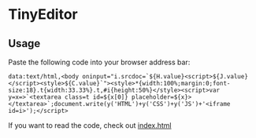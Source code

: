 # TinyEditor

## Usage

Paste the following code into your browser address bar:

	data:text/html,<body oninput="i.srcdoc=`${H.value}<script>${J.value}</script><style>${C.value}`"><style>*{width:100%;margin:0;font-size:18}.t{width:33.33%}.t,#i{height:50%}</style><script>var y=x=>`<textarea class=t id=${x[0]} placeholder=${x}></textarea>`;document.write(y('HTML')+y('CSS')+y('JS')+'<iframe id=i>');</script>

If you want to read the code, check out [index.html](https://github.com/umpox/TinyEditor/blob/master/index.html)
